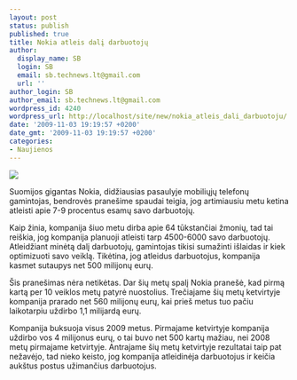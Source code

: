```yaml
---
layout: post
status: publish
published: true
title: Nokia atleis dalį darbuotojų
author:
  display_name: SB
  login: SB
  email: sb.technews.lt@gmail.com
  url: ''
author_login: SB
author_email: sb.technews.lt@gmail.com
wordpress_id: 4240
wordpress_url: http://localhost/site/new/nokia_atleis_dali_darbuotoju/
date: '2009-11-03 19:19:57 +0200'
date_gmt: '2009-11-03 19:19:57 +0200'
categories:
- Naujienos
---
```

<div class="imgright"><img src="http://t2.gstatic.com/images?q=tbn:mvtifhtHn2p9qM:http://www.electricpig.co.uk/wp-content/uploads/2009/04/giant-5800-xpressmusic.jpg"  /></div>
<p>Suomijos gigantas Nokia, didžiausias pasaulyje mobiliųjų telefonų gamintojas, bendrovės pranešime spaudai teigia, jog artimiausiu metu ketina atleisti apie 7-9 procentus esamų savo darbuotojų.</p>
<p>Kaip žinia, kompanija šiuo metu dirba apie 64 tūkstančiai žmonių, tad tai reiškia, jog kompanija planuoji atleisti tarp 4500-6000 savo darbuotojų. Atleidžiant minėtą dalį darbuotojų, gamintojas tikisi sumažinti išlaidas ir kiek optimizuoti savo veiklą. Tikėtina, jog atleidus darbuotojus, kompanija kasmet sutaupys net 500 milijonų eurų.</p>
<p>Šis pranešimas nėra netikėtas. Dar šių metų spalį Nokia pranešė, kad pirmą kartą per 10 veiklos metų patyrė nuostolius. Trečiajame šių metų ketvirtyje kompanija prarado net 560 milijonų eurų, kai prieš metus tuo pačiu laikotarpiu uždirbo 1,1 milijardą eurų.</p>
<p>Kompanija buksuoja visus 2009 metus. Pirmajame ketvirtyje kompanija uždirbo vos 4 milijonus eurų, o tai buvo net 500 kartų mažiau, nei 2008 metų pirmajame ketvirtyje. Antrajame šių metų ketvirtyje rezultatai taip pat nežavėjo, tad nieko keisto, jog kompanija atleidinėja darbuotojus ir keičia aukštus postus užimančius darbuotojus.<br /></p>
